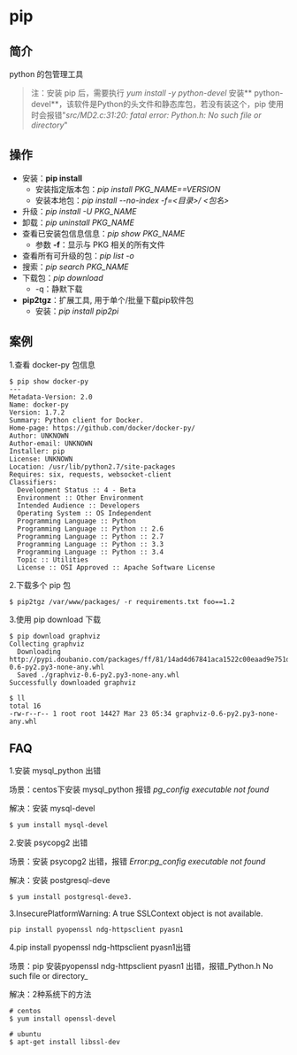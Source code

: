 # pip
## 简介

python 的包管理工具

> 注：安装 pip 后，需要执行 _yum install -y python-devel_ 安装** python-devel**，该软件是Python的头文件和静态库包，若没有装这个，pip 使用时会报错"_src/MD2.c:31:20: fatal error: Python.h: No such file or directory_"

## 操作

* 安装：**pip install**
  * 安装指定版本包：_pip install PKG\_NAME==VERSION_
  * 安装本地包：_pip install --no-index -f=&lt;目录&gt;/ &lt;包名&gt;_
* 升级：_pip install -U PKG\_NAME_
* 卸载：_pip uninstall PKG\_NAME_
* 查看已安装包信息信息：_pip show PKG\_NAME_
  * 参数 **-f**：显示与 PKG 相关的所有文件
* 查看所有可升级的包：_pip list -o_
* 搜索：_pip search PKG\_NAME_
* 下载包：_pip download_
  * -q：静默下载
* **pip2tgz**：扩展工具, 用于单个/批量下载pip软件包
  * 安装：_pip install pip2pi_

## 案例

1.查看 docker-py 包信息

```
$ pip show docker-py
---
Metadata-Version: 2.0
Name: docker-py
Version: 1.7.2
Summary: Python client for Docker.
Home-page: https://github.com/docker/docker-py/
Author: UNKNOWN
Author-email: UNKNOWN
Installer: pip
License: UNKNOWN
Location: /usr/lib/python2.7/site-packages
Requires: six, requests, websocket-client
Classifiers:
  Development Status :: 4 - Beta
  Environment :: Other Environment
  Intended Audience :: Developers
  Operating System :: OS Independent
  Programming Language :: Python
  Programming Language :: Python :: 2.6
  Programming Language :: Python :: 2.7
  Programming Language :: Python :: 3.3
  Programming Language :: Python :: 3.4
  Topic :: Utilities
  License :: OSI Approved :: Apache Software License
```

2.下载多个 pip 包

```
$ pip2tgz /var/www/packages/ -r requirements.txt foo==1.2
```

3.使用 pip download 下载

```
$ pip download graphviz
Collecting graphviz
  Downloading http://pypi.doubanio.com/packages/ff/81/14ad4d67841aca1522c00eaad9e751dcab8f49958e0a3f474c483904d532/graphviz-0.6-py2.py3-none-any.whl
  Saved ./graphviz-0.6-py2.py3-none-any.whl
Successfully downloaded graphviz

$ ll
total 16
-rw-r--r-- 1 root root 14427 Mar 23 05:34 graphviz-0.6-py2.py3-none-any.whl
```

## FAQ

1.安装 mysql\_python 出错

场景：centos下安装 mysql\_python  报错 _pg\_config executable not found_

解决：安装 mysql-devel

```
$ yum install mysql-devel
```

2.安装 psycopg2 出错

场景：安装 psycopg2 出错，报错 _Error:pg\_config executable not found_

解决：安装 postgresql-deve

```
$ yum install postgresql-deve3.
```

3.InsecurePlatformWarning: A true SSLContext object is not available.

```
pip install pyopenssl ndg-httpsclient pyasn1
```

4.pip install pyopenssl ndg-httpsclient pyasn1出错

场景：pip 安装pyopenssl ndg-httpsclient pyasn1 出错，报错_Python.h No such file or directory_

解决：2种系统下的方法

```
# centos
$ yum install openssl-devel

# ubuntu
$ apt-get install libssl-dev
```